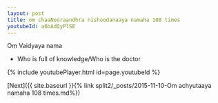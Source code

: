 ```yaml
---
layout: post
title: om chaaNooraandhra nishoodanaaya namaha 108 times
youtubeId: a6bAdQyPlSE
---
```

 
 
Om Vaidyaya nama 
 
 -  Who is full of knowledge/Who is the doctor 
 
  
 
  
 
 
 
 
 
 


{% include youtubePlayer.html id=page.youtubeId %}
 
[Next]({{ site.baseurl }}{% link  split2/_posts/2015-11-10-Om achyutaaya namaha  108 times.md%})
 
